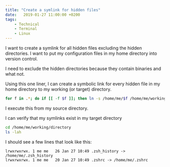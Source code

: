 ```yaml
---
title: "Create a symlink for hidden files"
date:   2019-01-27 11:00:00 +0200
tags:
    - Technical
    - Terminal
    - Linux
---
```


I want to create a symlink for all hidden files excluding the hidden
directories. I want to put my configuration files in my home directory
into version control.

I need to exclude the hidden directories because they contain binaries
and what not.

Using this one liner, I can create a symbolic link for every hidden file
in my home directory to my working (or target) directory.

```bash
for f in .*; do if [[ -f $f ]]; then ln -s /home/me/$f /home/me/working/directory/$f; fi; done
```

I execute this from my source directory.

I can verify that my symlinks exist in my target directory

```bash
cd /home/me/working/directory
ls -lah
```

I should see a few lines that look like this:

```example
lrwxrwxrwx. 1 me me   26 Jan 27 10:49 .zsh_history -> /home/me/.zsh_history
lrwxrwxrwx. 1 me me   20 Jan 27 10:49 .zshrc -> /home/me/.zshrc
```
